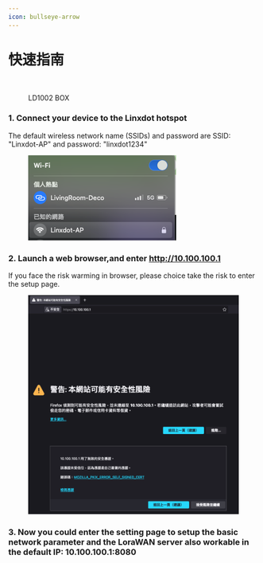 ```yaml
---
icon: bullseye-arrow
---
```


# 快速指南

<figure><img src="../.gitbook/assets/ld1002_box.avif" alt=""><figcaption><p>LD1002 BOX</p></figcaption></figure>



### 1. Connect your device to the Linxdot hotspot

&#x20;The default wireless network name (SSIDs) and password are SSID: "Linxdot-AP" and password: "linxdot1234"

<div data-full-width="false"><figure><img src="../.gitbook/assets/截圖 2025-02-11 下午2.15.30.png" alt=""><figcaption></figcaption></figure></div>

### 2. Launch a web browser,and enter http://10.100.100.1

If you face the risk warming in browser, please choice take the risk to enter the setup page.&#x20;

<figure><img src="../.gitbook/assets/截圖 2025-02-11 下午2.22.17.png" alt=""><figcaption></figcaption></figure>

### 3. Now you could enter the setting page to setup the basic network parameter and the LoraWAN server also workable in the default IP: 10.100.100.1:8080

